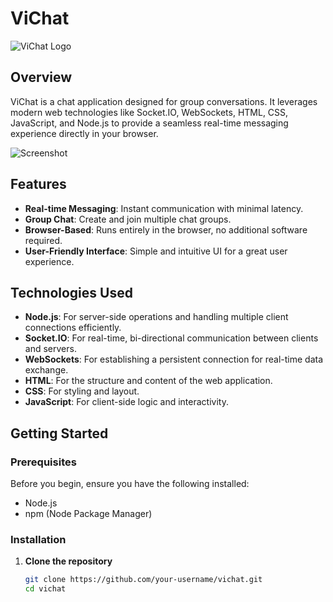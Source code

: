 # ViChat

![ViChat Logo](path/to/logo.png)

## Overview

ViChat is a chat application designed for group conversations. It leverages modern web technologies like Socket.IO, WebSockets, HTML, CSS, JavaScript, and Node.js to provide a seamless real-time messaging experience directly in your browser.

![Screenshot](path/to/screenshot.png)

## Features

- **Real-time Messaging**: Instant communication with minimal latency.
- **Group Chat**: Create and join multiple chat groups.
- **Browser-Based**: Runs entirely in the browser, no additional software required.
- **User-Friendly Interface**: Simple and intuitive UI for a great user experience.

## Technologies Used

- **Node.js**: For server-side operations and handling multiple client connections efficiently.
- **Socket.IO**: For real-time, bi-directional communication between clients and servers.
- **WebSockets**: For establishing a persistent connection for real-time data exchange.
- **HTML**: For the structure and content of the web application.
- **CSS**: For styling and layout.
- **JavaScript**: For client-side logic and interactivity.

## Getting Started

### Prerequisites

Before you begin, ensure you have the following installed:

- Node.js
- npm (Node Package Manager)

### Installation

1. **Clone the repository**

   ```bash
   git clone https://github.com/your-username/vichat.git
   cd vichat
